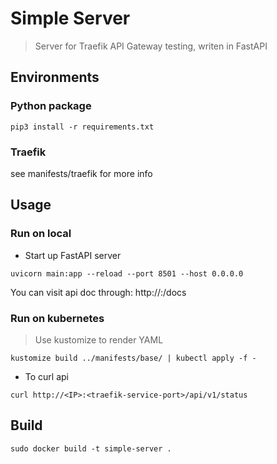 # Simple Server
>Server for Traefik API Gateway testing, writen in FastAPI

## Environments
### Python package
```
pip3 install -r requirements.txt
```

### Traefik
see manifests/traefik for more info

## Usage
### Run on local
* Start up FastAPI server
```
uvicorn main:app --reload --port 8501 --host 0.0.0.0
```

You can visit api doc through: http://<IP>:<Port>/docs

### Run on kubernetes
>Use kustomize to render YAML
```
kustomize build ../manifests/base/ | kubectl apply -f -
```

* To curl api
```
curl http://<IP>:<traefik-service-port>/api/v1/status
```

## Build
```
sudo docker build -t simple-server .
```
